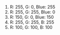 1. R: 255, G: 0, Blue: 255
2. R: 255, G: 255, Blue: 0
3. R: 150, G: 0, Blue: 150
4. R: 255, G: 255, B: 255
5. R: 100, G: 100, B: 100
